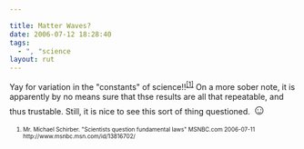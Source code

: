 ```yaml
---

title: Matter Waves?
date: 2006-07-12 18:28:40
tags:
  - ", "science
layout: rut
---
```


Yay for variation in the "constants" of science!!<sup><a title="Scientists question fundamental laws - Space News - MSNBC.com" href="http://www.msnbc.msn.com/id/13816702/">[1]</a></sup>  On a more sober note, it is apparently by no means sure that thse results are all that repeatable, and thus trustable.  Still, it is nice to see this sort of thing questioned.  <font size="+2">☺</font>
<ol><font size="-2">
	<li>Mr. Michael Schirber.  "Scientists question fundamental laws"  MSNBC.com  2006-07-11 http://www.msnbc.msn.com/id/13816702/</li>
</font></ol>


